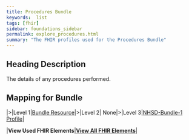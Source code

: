 ```yaml
---
title: Procedures Bundle
keywords:  list
tags: [fhir]
sidebar: foundations_sidebar
permalink: explore_procedures.html
summary: "The FHIR profiles used for the Procedures Bundle"
---
```


## Heading Description ##
The details of any procedures performed.

## Mapping for Bundle ##

|>|Level 1|[Bundle Resource](http://hl7.org/fhir/stu3/bundle.html)|>|Level 2| None|>|Level 3|[NHSD-Bundle-1 Profile](http://xxx)|


|**View Used FHIR Elements**|**[View All FHIR Elements](explore_procedures_all.html#mapping-for-bundle)**|

